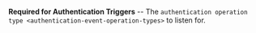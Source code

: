 **Required for Authentication Triggers** -- The
`authentication operation type <authentication-event-operation-types>`
to listen for.
